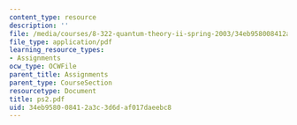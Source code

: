 ```yaml
---
content_type: resource
description: ''
file: /media/courses/8-322-quantum-theory-ii-spring-2003/34eb958008412a3c3d6daf017daeebc8_ps2.pdf
file_type: application/pdf
learning_resource_types:
- Assignments
ocw_type: OCWFile
parent_title: Assignments
parent_type: CourseSection
resourcetype: Document
title: ps2.pdf
uid: 34eb9580-0841-2a3c-3d6d-af017daeebc8
---
```

